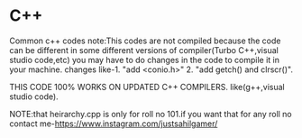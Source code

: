 # C++
Common c++ codes
note:This codes are not compiled because the code can be different in some different versions of compiler(Turbo C++,visual studio code,etc)
you may have to do changes in the code to compile it in your machine. 
changes like-1. "add <conio.h>"
             2. "add getch() and clrscr()".
			 
THIS CODE 100% WORKS ON UPDATED C++ COMPILERS. like(g++,visual studio code).


NOTE:that heirarchy.cpp is only for roll no 101.if you want that for any roll no contact me-https://www.instagram.com/justsahilgamer/
